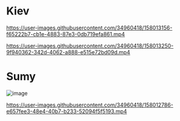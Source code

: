 # Kiev

https://user-images.githubusercontent.com/34960418/158013156-f65222b7-cb1e-4883-87e3-0db719efa861.mp4

https://user-images.githubusercontent.com/34960418/158013250-9f940362-342d-4062-a888-e515e72bd09d.mp4





# Sumy 

![image](https://user-images.githubusercontent.com/34960418/158012832-e310f54a-085d-474c-bf8c-f2deb11393ce.png)

https://user-images.githubusercontent.com/34960418/158012786-e657fee3-48e4-40b7-b233-52094f5f5193.mp4

